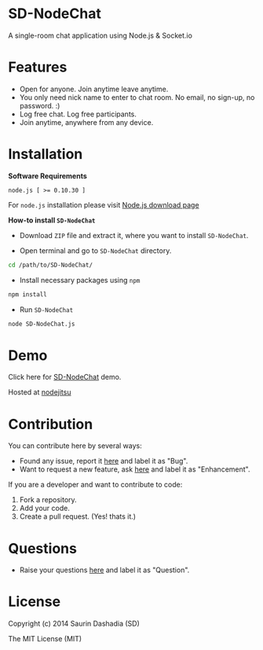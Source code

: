 SD-NodeChat
===========
A single-room chat application using Node.js & Socket.io

Features
========
- Open for anyone. Join anytime leave anytime.
- You only need nick name to enter to chat room. No email, no sign-up, no password. :)
- Log free chat. Log free participants.
- Join anytime, anywhere from any device.


Installation
============

**Software Requirements**

```
node.js [ >= 0.10.30 ]
```
For `node.js` installation please visit [Node.js download page](http://nodejs.org/download/)

**How-to install `SD-NodeChat`**

- Download `ZIP` file and extract it, where you want to install `SD-NodeChat`. 

- Open terminal and go to `SD-NodeChat` directory.
```sh
cd /path/to/SD-NodeChat/
```

- Install necessary packages using `npm`
```sh
npm install
```

- Run `SD-NodeChat`
```sh
node SD-NodeChat.js
```

Demo
====

Click here for [SD-NodeChat](http://sdnodechat.jit.su) demo.

Hosted at [nodejitsu](https://www.nodejitsu.com/)


Contribution
=============
You can contribute here by several ways:

- Found any issue, report it [here](https://github.com/devsaurin/SD-NodeChat/issues) and label it as "Bug".
- Want to request a new feature, ask [here](https://github.com/devsaurin/SD-NodeChat/issues) and label it as "Enhancement".

If you are a developer and want to contribute to code:

1. Fork a repository.
2. Add your code.
3. Create a pull request. (Yes! thats it.)


Questions
=========

- Raise your questions [here](https://github.com/devsaurin/SD-NodeChat/issues) and label it as "Question".

License
=======
Copyright (c) 2014 Saurin Dashadia (SD)

The MIT License (MIT)